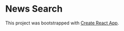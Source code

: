 # News Search

This project was bootstrapped with [Create React App](https://github.com/facebook/create-react-app).

